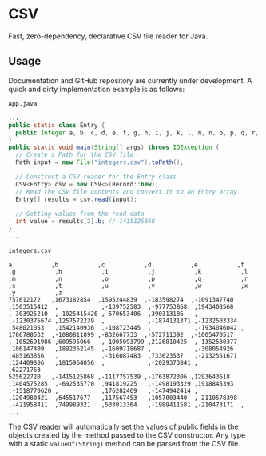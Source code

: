 # CSV
Fast, zero-dependency, declarative CSV file reader for Java.
## Usage
Documentation and GitHub repository are currently under development. A quick and dirty implementation example is as follows:

`App.java`
```java
...
public static class Entry {
  public Integer a, b, c, d, e, f, g, h, i, j, k, l, m, n, o, p, q, r, s, t, u, v, w, x, y, z;
}
public static void main(String[] args) throws IOException {
  // Create a Path for the CSV file
  Path input = new File("integers.csv").toPath();

  // Construct a CSV reader for the Entry class
  CSV<Entry> csv = new CSV<>(Record::new);
  // Read the CSV file contents and convert it to an Entry array
  Entry[] results = csv.read(input);
 
  // Getting values from the read data
  int value = results[2].b; //-1415125868
}
...
```
`integers.csv`
```csv
a           ,b           ,c           ,d           ,e           ,f           ,g           ,h           ,i           ,j           ,k           ,l           ,m           ,n           ,o           ,p           ,q           ,r           ,s           ,t           ,u           ,v           ,w           ,x           ,y           ,z
757612172   ,1673182854  ,1595244839  ,-183598274  ,-1091347740 ,1503515412  ,            ,-139752583  ,-977753868  ,1943408568  ,-303925210  ,-1025415426 ,-570653406  ,390313186   ,            ,-1230375674 ,1257572239  ,            ,-1874131371 ,-1232503334 ,548021053   ,1542140936  ,-108723445  ,            ,-1934046042 ,
1786788532  ,-1080811899 ,-832667733  ,-572711392  ,-1005470517 ,-1052691986 ,609595066   ,-1005093799 ,2126810425  ,-1352580377 ,106147409   ,1892362145  ,-1609718687 ,            ,-308054926  ,485163856   ,            ,-316087483  ,733623537   ,-2132551671 ,124409806   ,1815964056  ,            ,-2029373841 ,            ,62271763
525622720   ,-1415125868 ,-1117757539 ,-1763872306 ,1293643618  ,1404575285  ,-692535770  ,941819225   ,-1498193329 ,1918845393  ,-1518770620 ,            ,176282469   ,-1474942414 ,            ,1204980421  ,645517677   ,117567453   ,1057003440  ,-2110578398 ,-421958411  ,749989321   ,533013364   ,-1989411581 ,-210473171  ,
...
```

The CSV reader will automatically set the values of public fields in the objects created by the method passed to the CSV constructor. Any type with a static `valueOf(String)` method can be parsed from the CSV file.
